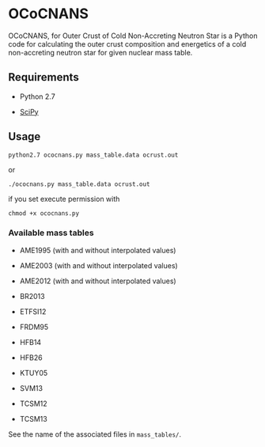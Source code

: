 # OCoCNANS

OCoCNANS, for Outer Crust of Cold Non-Accreting Neutron Star is a Python code for calculating the outer crust composition and energetics of a cold non-accreting neutron star for given nuclear mass table.

## Requirements 

* Python 2.7

* [SciPy](https://www.scipy.org/scipylib/index.html)


## Usage

    python2.7 ococnans.py mass_table.data ocrust.out

or

    ./ococnans.py mass_table.data ocrust.out

if you set execute permission with

    chmod +x ococnans.py

### Available mass tables

* AME1995 (with and without interpolated values)

* AME2003 (with and without interpolated values)

* AME2012 (with and without interpolated values)

* BR2013

* ETFSI12

* FRDM95

* HFB14

* HFB26

* KTUY05

* SVM13

* TCSM12

* TCSM13

See the name of the associated files in `mass_tables/`.

